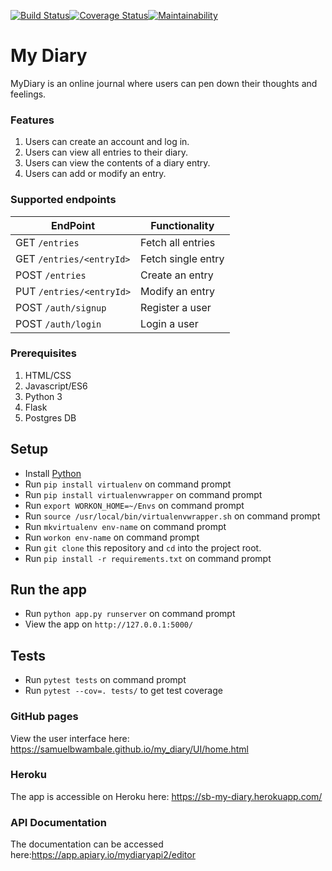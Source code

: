 [![Build Status](https://travis-ci.org/samuelbwambale/my_diary.svg?branch=CHALLENGE-THREE-v2)](https://travis-ci.org/samuelbwambale/my_diary)[![Coverage Status](https://coveralls.io/repos/github/samuelbwambale/my_diary/badge.svg?branch=CHALLENGE-FOUR)](https://coveralls.io/github/samuelbwambale/my_diary?branch=CHALLENGE-FOUR)[![Maintainability](https://api.codeclimate.com/v1/badges/664c55f5d7a35cfc08e4/maintainability)](https://codeclimate.com/github/samuelbwambale/my_diary/maintainability)


# My Diary

MyDiary is an online journal where users can pen down their thoughts and feelings. 

### Features
1. Users can create an account and log in. 
2. Users can view all entries to their diary. 
3. Users can view the contents of a diary entry. 
4. Users can add or modify an entry. 

### Supported endpoints
  
| EndPoint                                      	| Functionality                                   |
| ------------------------------------------------------|------------------------------------------------ |
| GET `/entries`                             		| Fetch all entries                               |
| GET `/entries/<entryId>`                  		| Fetch single entry			          |
| POST `/entries`                     			| Create an entry	                          |
| PUT  `/entries/<entryId>`                  		| Modify an entry 		                  |
| POST `/auth/signup`                   		| Register a user 		                  |
| POST `/auth/login`                  			| Login a user	 		                  |


### Prerequisites
  1.	HTML/CSS
  2.	Javascript/ES6
  3.	Python 3
  4. Flask
  4. 	Postgres DB

## Setup

* Install [Python](https://www.python.org/downloads/)
* Run `pip install virtualenv` on command prompt
* Run `pip install virtualenvwrapper` on command prompt
* Run `export WORKON_HOME=~/Envs` on command prompt
* Run `source /usr/local/bin/virtualenvwrapper.sh` on command prompt
* Run `mkvirtualenv env-name` on command prompt
* Run `workon env-name` on command prompt
* Run `git clone` this repository and `cd` into the project root.
* Run `pip install -r requirements.txt` on command prompt

## Run the app

* Run `python app.py runserver` on command prompt
* View the app on `http://127.0.0.1:5000/`

## Tests

* Run `pytest tests` on command prompt
* Run `pytest --cov=. tests/` to get test coverage

### GitHub pages

View the user interface here: https://samuelbwambale.github.io/my_diary/UI/home.html

### Heroku

The app is accessible on Heroku here: https://sb-my-diary.herokuapp.com/

### API Documentation

The documentation can be accessed here:https://app.apiary.io/mydiaryapi2/editor
